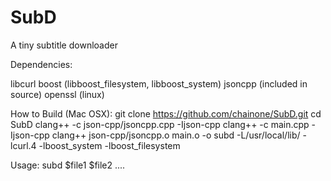 SubD
====

A tiny subtitle downloader



Dependencies:

libcurl
boost (libboost_filesystem, libboost_system)
jsoncpp (included in source)
openssl (linux)



How to Build (Mac OSX):
git clone https://github.com/chainone/SubD.git
cd SubD 
clang++ -c json-cpp/jsoncpp.cpp -Ijson-cpp
clang++ -c main.cpp -Ijson-cpp
clang++ json-cpp/jsoncpp.o main.o -o subd -L/usr/local/lib/ -lcurl.4 -lboost_system -lboost_filesystem

Usage:
subd $file1 $file2 ....

